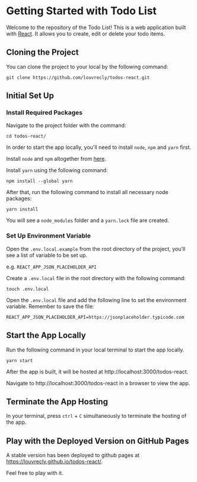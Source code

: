 # Getting Started with Todo List

Welcome to the repository of the Todo List! This is a web application built with [React](https://reactjs.org/).
It allows you to create, edit or delete your todo items.

## Cloning the Project

You can clone the project to your local by the following command:

`git clone https://github.com/louvrecly/todos-react.git`

## Initial Set Up

### Install Required Packages

Navigate to the project folder with the command:

`cd todos-react/`

In order to start the app locally, you'll need to install `node`, `npm` and `yarn` first.

Install `node` and `npm` altogether from [here](https://www.npmjs.com/get-npm).


Install `yarn` using the following command:

`npm install --global yarn`

After that, run the following command to install all necessary node packages:

`yarn install`

You will see a `node_modules` folder and a `yarn.lock` file are created.

### Set Up Environment Variable

Open the `.env.local.example` from the root directory of the project, you'll see a list of variable to be set up.

e.g. `REACT_APP_JSON_PLACEHOLDER_API`

Create a `.env.local` file in the root directory with the following command:

`touch .env.local`

Open the `.env.local` file and add the following line to set the environment variable. Remember to save the file:

`REACT_APP_JSON_PLACEHOLDER_API=https://jsonplaceholder.typicode.com`

## Start the App Locally

Run the following command in your local terminal to start the app locally.

`yarn start`

After the app is built, it will be hosted at http://localhost:3000/todos-react.

Navigate to http://localhost:3000/todos-react in a browser to view the app.

## Terminate the App Hosting

In your terminal, press `ctrl` + `C` simultaneously to terminate the hosting of the app.

## Play with the Deployed Version on GitHub Pages

A stable version has been deployed to github pages at https://louvrecly.github.io/todos-react/.

Feel free to play with it.
